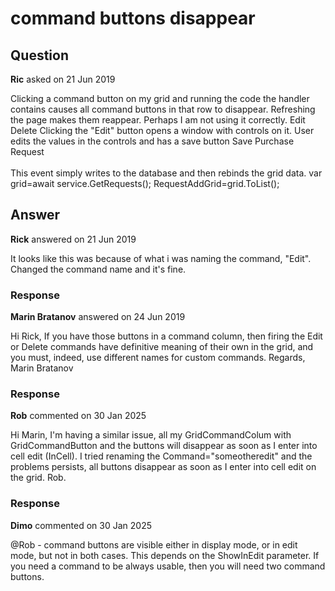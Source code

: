 # command buttons disappear

## Question

**Ric** asked on 21 Jun 2019

Clicking a command button on my grid and running the code the handler contains causes all command buttons in that row to disappear. Refreshing the page makes them reappear. Perhaps I am not using it correctly. <TelerikGridCommandButton Command="Edit" OnClick="@OpenRequestEditWindow" Icon="edit">Edit</TelerikGridCommandButton> <TelerikGridCommandButton Command="Delete" OnClick="@DeleteRequestItem" Icon="delete">Delete</TelerikGridCommandButton> Clicking the "Edit" button opens a window with controls on it. User edits the values in the controls and has a save button <TelerikButton Icon="save" OnClick="@UpdateRequest">Save Purchase Request</TelerikButton><br /><br /> This event simply writes to the database and then rebinds the grid data. var grid=await service.GetRequests(); RequestAddGrid=grid.ToList();

## Answer

**Rick** answered on 21 Jun 2019

It looks like this was because of what i was naming the command, "Edit". Changed the command name and it's fine.

### Response

**Marin Bratanov** answered on 24 Jun 2019

Hi Rick, If you have those buttons in a command column, then firing the Edit or Delete commands have definitive meaning of their own in the grid, and you must, indeed, use different names for custom commands. Regards, Marin Bratanov

### Response

**Rob** commented on 30 Jan 2025

Hi Marin, I'm having a similar issue, all my GridCommandColum with GridCommandButton and the buttons will disappear as soon as I enter into cell edit (InCell). I tried renaming the Command="someotheredit" and the problems persists, all buttons disappear as soon as I enter into cell edit on the grid. Rob.

### Response

**Dimo** commented on 30 Jan 2025

@Rob - command buttons are visible either in display mode, or in edit mode, but not in both cases. This depends on the ShowInEdit parameter. If you need a command to be always usable, then you will need two command buttons.
